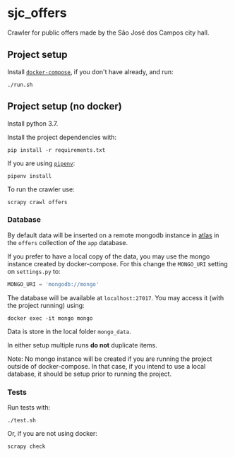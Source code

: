 # sjc_offers
Crawler for public offers made by the São José dos Campos city hall.

## Project setup
Install [`docker-compose`](https://docs.docker.com/compose/), if you don't have already, and run:
```shell
./run.sh
```

## Project setup (no docker)
Install python 3.7.

Install the project dependencies with:
```shell
pip install -r requirements.txt
```

If you are using [`pipenv`](https://pipenv.readthedocs.io/en/latest/):
```shell
pipenv install
```

To run the crawler use:
```shell
scrapy crawl offers
```

### Database
By default data will be inserted on a remote mongodb instance in
[atlas](https://www.mongodb.com/cloud) in the `offers` collection of the
`app` database.

If you prefer to have a local copy of the data, you may use the mongo instance
created by docker-compose. For this change the `MONGO_URI` setting on `settings.py`
to:
```python
MONGO_URI = 'mongodb://mongo'
```

The database will be available at `localhost:27017`. You may access it (with the
project running) using:
```shell
docker exec -it mongo mongo
```

Data is store in the local folder `mongo_data`.

In either setup multiple runs **do not** duplicate items.

Note: No mongo instance will be created if you are running the project
outside of docker-compose. In that case, if you intend to use a local database,
it should be setup prior to running the project.

### Tests
Run tests with:
```shell
./test.sh
```

Or, if you are not using docker:
```shell
scrapy check
```
